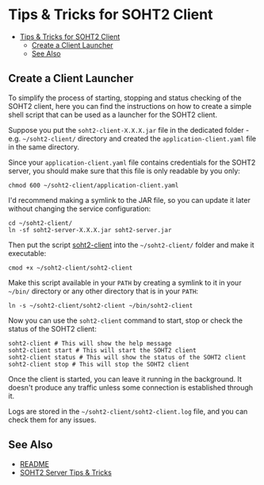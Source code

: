 Tips & Tricks for SOHT2 Client
==============================

<!-- TOC -->
* [Tips & Tricks for SOHT2 Client](#tips--tricks-for-soht2-client)
  * [Create a Client Launcher](#create-a-client-launcher)
  * [See Also](#see-also)
<!-- TOC -->

Create a Client Launcher
------------------------

To simplify the process of starting, stopping and status checking of the SOHT2 client, here you can
find the instructions on how to create a simple shell script that can be used as a launcher for the
SOHT2 client.

Suppose you put the `soht2-client-X.X.X.jar` file in the dedicated folder - e.g. `~/soht2-client/`
directory and created the `application-client.yaml` file in the same directory.

Since your `application-client.yaml` file contains credentials for the SOHT2 server, you should
make sure that this file is only readable by you only:

```shell
chmod 600 ~/soht2-client/application-client.yaml
```

I'd recommend making a symlink to the JAR file, so you can update it later without changing the
service configuration:

```shell
cd ~/soht2-client/
ln -sf soht2-server-X.X.X.jar soht2-server.jar
```

Then put the script [soht2-client](soht2-client) into the `~/soht2-client/` folder and make it
executable:

```shell
cmod +x ~/soht2-client/soht2-client
```

Make this script available in your `PATH` by creating a symlink to it in your `~/bin/`
directory or any other directory that is in your `PATH`:

```shell
ln -s ~/soht2-client/soht2-client ~/bin/soht2-client
```

Now you can use the `soht2-client` command to start, stop or check the status of the SOHT2 client:

```shell
soht2-client # This will show the help message
soht2-client start # This will start the SOHT2 client
soht2-client status # This will show the status of the SOHT2 client
soht2-client stop # This will stop the SOHT2 client
```

Once the client is started, you can leave it running in the background. It doesn't produce any
traffic unless some connection is established through it.

Logs are stored in the `~/soht2-client/soht2-client.log` file, and you can check them for any
issues.

See Also
--------

- [README](../README.md)
- [SOHT2 Server Tips & Tricks](tips-server.md)
